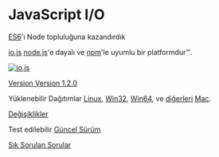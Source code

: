 # JavaScript I/O

[ES6](es6.html)'ı Node topluluğuna kazandırdık

[io.js](https://github.com/iojs/io.js) [node.js](https://nodejs.org/)'e dayalı  ve [npm](https://www.npmjs.org/)'le uyumlu bir platformdur&#8482;.

[![io.js](../images/1.0.0.png)](https://iojs.org/dist/v1.1.0/)

[Version Version 1.2.0](https://iojs.org/dist/v1.1.0/)

Yüklenebilir Dağıtımlar
[Linux](https://iojs.org/dist/v1.2.0/iojs-v1.2.0-linux-x64.tar.xz),
[Win32](https://iojs.org/dist/v1.2.0/iojs-v1.2.0-x86.msi), [Win64](https://iojs.org/dist/v1.2.0/iojs-v1.2.0-x64.msi),
ve [diğerleri](https://iojs.org/dist/v1.2.0/)
[Mac](https://iojs.org/dist/v1.2.0/iojs-v1.2.0.pkg).


[Değişiklikler](https://github.com/iojs/io.js/blob/v1.x/CHANGELOG.md)

Test edilebilir [Güncel Sürüm](https://iojs.org/download/nightly/)

[Sık Sorulan Sorular](/faq.html)
